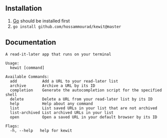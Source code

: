 ## Installation

1. [Go](https://go.dev/) should be installed first
2. `go install github.com/hossammourad/kewit@master`

## Documentation
```
A read-it-later app that runs on your terminal

Usage:
  kewit [command]

Available Commands:
  add           Add a URL to your read-later list
  archive       Archive a URL by its ID
  completion    Generate the autocompletion script for the specified shell
  delete        Delete a URL from your read-later list by its ID
  help          Help about any command
  list          List saved URLs in your list that are not archived
  list-archived List archived URLs in your list
  open          Open a saved URL in your default browser by its ID

Flags:
  -h, --help   help for kewit
```
